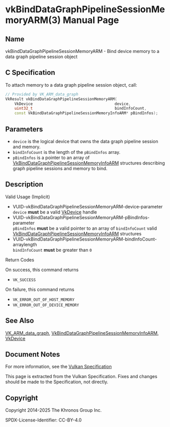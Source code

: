 # vkBindDataGraphPipelineSessionMemoryARM(3) Manual Page

## Name

vkBindDataGraphPipelineSessionMemoryARM - Bind device memory to a data graph pipeline session object



## [](#_c_specification)C Specification

To attach memory to a data graph pipeline session object, call:

```c++
// Provided by VK_ARM_data_graph
VkResult vkBindDataGraphPipelineSessionMemoryARM(
    VkDevice                                    device,
    uint32_t                                    bindInfoCount,
    const VkBindDataGraphPipelineSessionMemoryInfoARM* pBindInfos);
```

## [](#_parameters)Parameters

- `device` is the logical device that owns the data graph pipeline session and memory.
- `bindInfoCount` is the length of the `pBindInfos` array.
- `pBindInfos` is a pointer to an array of [VkBindDataGraphPipelineSessionMemoryInfoARM](https://registry.khronos.org/vulkan/specs/latest/man/html/VkBindDataGraphPipelineSessionMemoryInfoARM.html) structures describing graph pipeline sessions and memory to bind.

## [](#_description)Description

Valid Usage (Implicit)

- [](#VUID-vkBindDataGraphPipelineSessionMemoryARM-device-parameter)VUID-vkBindDataGraphPipelineSessionMemoryARM-device-parameter  
  `device` **must** be a valid [VkDevice](https://registry.khronos.org/vulkan/specs/latest/man/html/VkDevice.html) handle
- [](#VUID-vkBindDataGraphPipelineSessionMemoryARM-pBindInfos-parameter)VUID-vkBindDataGraphPipelineSessionMemoryARM-pBindInfos-parameter  
  `pBindInfos` **must** be a valid pointer to an array of `bindInfoCount` valid [VkBindDataGraphPipelineSessionMemoryInfoARM](https://registry.khronos.org/vulkan/specs/latest/man/html/VkBindDataGraphPipelineSessionMemoryInfoARM.html) structures
- [](#VUID-vkBindDataGraphPipelineSessionMemoryARM-bindInfoCount-arraylength)VUID-vkBindDataGraphPipelineSessionMemoryARM-bindInfoCount-arraylength  
  `bindInfoCount` **must** be greater than `0`

Return Codes

On success, this command returns

- `VK_SUCCESS`

On failure, this command returns

- `VK_ERROR_OUT_OF_HOST_MEMORY`
- `VK_ERROR_OUT_OF_DEVICE_MEMORY`

## [](#_see_also)See Also

[VK\_ARM\_data\_graph](https://registry.khronos.org/vulkan/specs/latest/man/html/VK_ARM_data_graph.html), [VkBindDataGraphPipelineSessionMemoryInfoARM](https://registry.khronos.org/vulkan/specs/latest/man/html/VkBindDataGraphPipelineSessionMemoryInfoARM.html), [VkDevice](https://registry.khronos.org/vulkan/specs/latest/man/html/VkDevice.html)

## [](#_document_notes)Document Notes

For more information, see the [Vulkan Specification](https://registry.khronos.org/vulkan/specs/latest/html/vkspec.html#vkBindDataGraphPipelineSessionMemoryARM)

This page is extracted from the Vulkan Specification. Fixes and changes should be made to the Specification, not directly.

## [](#_copyright)Copyright

Copyright 2014-2025 The Khronos Group Inc.

SPDX-License-Identifier: CC-BY-4.0